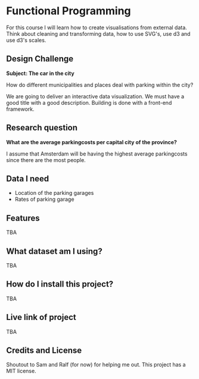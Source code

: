 # Functional Programming 
For this course I will learn how to create visualisations from external data. Think about cleaning and transforming data, how to use SVG's, use d3 and use d3's scales.

## Design Challenge
**Subject: The car in the city**

How do different municipalities and places deal with parking within the city?

We are going to deliver an interactive data visualization. We must have a good title with a good description. Building is done with a front-end framework.

## Research question

**What are the average parkingcosts per capital city of the province?**

I assume that Amsterdam will be having the highest average parkingcosts since there are the most people. 

## Data I need

- Location of the parking garages
- Rates of parking garage


## Features
TBA

## What dataset am I using?
TBA

## How do I install this project?
TBA

## Live link of project
TBA

## Credits and License
Shoutout to Sam and Ralf (for now) for helping me out.
This project has a MIT license.

